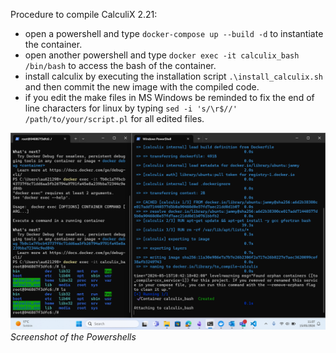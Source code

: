 Procedure to compile CalculiX 2.21:
* open a powershell and type `docker-compose up --build -d` to instantiate the container.
* open another powershell and type `docker exec -it calculix_bash /bin/bash` to access the bash of the container.
* install calculix by executing the installation script `.\install_calculix.sh` and then commit the new image with the compiled code.
* if you edit the make files in MS Windows be reminded to fix the end of line characters for linux by typing `sed -i 's/\r$//' /path/to/your/script.pl` for all edited files.

![](./powershell_view.png) *Screenshot of the Powershells*